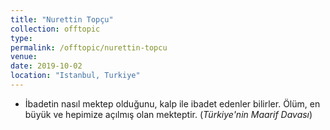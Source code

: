 ```yaml
---
title: "Nurettin Topçu"
collection: offtopic
type: 
permalink: /offtopic/nurettin-topcu
venue: 
date: 2019-10-02
location: "Istanbul, Turkiye"
---
```


* İbadetin nasıl mektep olduğunu, kalp ile ibadet edenler bilirler.
Ölüm, en büyük ve hepimize açılmış olan mekteptir. (_Türkiye'nin Maarif Davası_)
